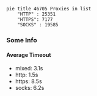 
```mermaid
pie title 46705 Proxies in list
    "HTTP" : 25351
    "HTTPS": 7177
    "SOCKS" : 19585
```

### Some Info
#### Average Timeout

- mixed: 3.1s
- http: 1.5s
- https: 8.5s
- socks: 6.2s